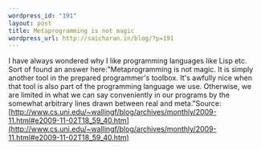 ```yaml
--- 
wordpress_id: "191"
layout: post
title: Metaprogramming is not magic
wordpress_url: http://saicharan.in/blog/?p=191
---
```

I have always wondered why I like programming languages like Lisp etc. Sort of found an answer here:"Metaprogramming is not magic. It is simply another tool in the prepared programmer's toolbox. It's awfully nice when that tool is also part of the programming language we use. Otherwise, we are limited in what we can say conveniently in our programs by the somewhat arbitrary lines drawn between real and meta."Source: [http://www.cs.uni.edu/~wallingf/blog/archives/monthly/2009-11.html#e2009-11-02T18_59_40.htm](http://www.cs.uni.edu/~wallingf/blog/archives/monthly/2009-11.html#e2009-11-02T18_59_40.htm)
